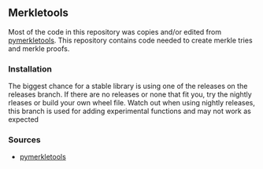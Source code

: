 ## Merkletools
Most of the code in this repository was copies and/or edited from [pymerkletools](https://github.com/Tierion/pymerkletools).
This repository contains code needed to create merkle tries and merkle proofs.

### Installation
The biggest chance for a stable library is using one of the releases on the releases branch. If there are no releases or none that fit you, try the nightly rleases or build your own wheel file. Watch out when using nightly releases, this branch is used for adding experimental functions and may not work as expected

### Sources
- [pymerkletools](https://github.com/Tierion/pymerkletools)